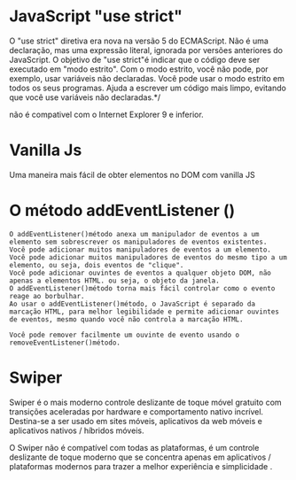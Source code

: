 # JavaScript "use strict"
O "use strict" diretiva era nova na versão 5 do ECMAScript.
  Não é uma declaração, mas uma expressão literal, ignorada por versões anteriores do JavaScript.
  O objetivo de "use strict"é indicar que o código deve ser executado em "modo estrito".
  Com o modo estrito, você não pode, por exemplo, usar variáveis ​​não declaradas.
  Você pode usar o modo estrito em todos os seus programas. Ajuda a escrever um código mais limpo, evitando que você use variáveis ​​não declaradas.*/

  não é compativel com o  Internet Explorer 9 e inferior.


# Vanilla Js
  Uma maneira mais fácil de obter elementos no DOM com vanilla JS

# O método addEventListener ()
    O addEventListener()método anexa um manipulador de eventos a um elemento sem sobrescrever os manipuladores de eventos existentes.
    Você pode adicionar muitos manipuladores de eventos a um elemento.
    Você pode adicionar muitos manipuladores de eventos do mesmo tipo a um elemento, ou seja, dois eventos de "clique".
    Você pode adicionar ouvintes de eventos a qualquer objeto DOM, não apenas a elementos HTML. ou seja, o objeto da janela.
    O addEventListener()método torna mais fácil controlar como o evento reage ao borbulhar.
    Ao usar o addEventListener()método, o JavaScript é separado da marcação HTML, para melhor legibilidade e permite adicionar ouvintes de eventos, mesmo quando você não controla a marcação HTML.

    Você pode remover facilmente um ouvinte de evento usando o removeEventListener()método.

# Swiper
Swiper é o mais moderno controle deslizante de toque móvel gratuito com transições aceleradas por hardware e comportamento nativo incrível. Destina-se a ser usado em sites móveis, aplicativos da web móveis e aplicativos nativos / híbridos móveis.

O Swiper não é compatível com todas as plataformas, é um controle deslizante de toque moderno que se concentra apenas em aplicativos / plataformas modernos para trazer a melhor experiência e simplicidade .




